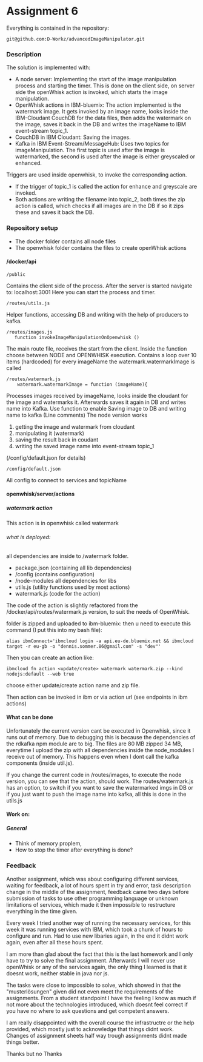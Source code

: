 # Assignment 6

Everything is contained in the repository: 
```
git@github.com:D-Workz/advancedImageManipulator.git
```
### Description

The solution is implemented with:
 * A node server: Implementing the start of the image manipulation process and starting the timer. This is done on the client side, on server side the openWhisk action is invoked, which starts the image manipulation.
 * OpenWhisk actions in IBM-bluemix: The action implemented is the watermark image. It gets invoked by an image name, looks inside the IBM-Cloudant CouchDB for the data files, then adds the watermark on the image, saves it back in the DB and writes the imageName to IBM event-stream topic_1.
 * CouchDB in IBM Cloudant: Saving the images.
 * Kafka in IBM Event-Stream/MessageHub: Uses two topics for imageManipulation. The first topic is used after the image is watermarked, the second is used after the image is either greyscaled or enhanced.

Triggers are used inside openwhisk, to invoke the corresponding action. 
* If the trigger of topic_1 is called the action for enhance and greyscale are invoked. 
* Both actions are writing the filename into topic_2, both times the zip action is called, which checks if all images are in the DB if so it zips these and saves it back the DB. 


### Repository setup
* The docker folder contains all node files
* The openwhisk folder contains the files to create openWhisk actions

#### /docker/api

```
/public
```

Contains the client side of the process. After the server is started navigate to: localhost:3001
Here you can start the process and timer.
```
/routes/utils.js
```
Helper functions, accessing DB and writing with the help of producers to kafka.

```
/routes/images.js
   function invokeImageManipulationOnOpenwhisk ()
```
The main route file, receives the start from the client. 
Inside the function choose between NODE and OPENWHISK execution.
Contains a loop over 10 items (hardcoded) for every imageName the watermark.watermarkImage is called
```
/routes/watermark.js
    watermark.watermarkImage = function (imageName){
```
Processes images received by imageName, looks inside the cloudant for the image and watermarks it. Afterwards saves it again in DB and writes name into Kafka.
Use function to enable Saving image to DB and writing name to kafka (Line comments)
The node version works
1. getting the image and watermark from cloudant
2. manipulating it (watermark)
3. saving the result back in coudant 
4. writing the saved image name into event-stream topic_1 

(/config/default.json for details)
```
/config/default.json
```
All config to connect to services and topicName

#### openwhisk/server/actions

##### watermark action 
This action is in openwhisk called watermark

###### what is deployed:
all dependencies are inside to /watermark folder. 
* package.json (containing all lib dependencies)
* /config (contains configuration)
* /node-modules all dependencies for libs
* utils.js (utility functions used by most actions) 
* watermark.js (code for the action)

The code of the action is slightly refactored from the /docker/api/routes/watermark.js version, to suit the needs of OpenWhisk. 

folder is zipped and uploaded to ibm-bluemix:
then u need to execute this command (I put this into my bash file): 
```
alias ibmConnect='ibmcloud login -a api.eu-de.bluemix.net && ibmcloud target -r eu-gb -o "dennis.sommer.86@gmail.com" -s "dev"'
```
Then you can create an action like:
```
ibmcloud fn action <update/create> watermark watermark.zip --kind nodejs:default --web true
```
choose either update/create action name and zip file. 

Then action can be invoked in ibm or via action url (see endpoints in ibm actions)


#### What can be done

Unfortunately the current version cant be executed in Openwhisk, since it runs out of memory. Due to debugging this is because the dependencies of the rdkafka npm module are to big. The files are 80 MB zipped 34 MB, everytime I upload the zip with all dependencies inside the node_modules I receive out of memory. This happens even when I dont call the kafka components (inside util.js). 

If you change the current code in /routes/images, to execute the node version, you can see that the action, should work. The routes/watermark.js has an option, to switch if you want to save the watermarked imgs in DB or if you just want to push the image name into kafka, all this is done in the utils.js

#### Work on:

##### General 
* Think of memory proplem, 
* How to stop the timer after everything is done? 

### Feedback

Another assignment, which was about configuring different services, waiting for feedback, a lot of hours spent in try and error, task description change in the middle of the assignment, feedback came two days before submission of tasks to use other programming language or unknown limitations of services, which made it then impossible to restructure everything in the time given. 

Every week I tried another way of running the necessary services, for this week it was running services with IBM, which took a chunk of hours to configure and run. Had to use new libaries again, in the end it didnt work again, even after all these hours spent. 

I am more than glad about the fact that this is the last homework and I only have to try to solve the final assignment. Afterwards I will never use openWhisk or any of the services again, the only thing I learned is that it doesnt work, neither stable in java nor js. 

The tasks were close to impossible to solve, which showed in that the "musterlösungen" given did not even meet the requirements of the assignments. From a student standpoint I have the feeling I know as much if not more about the technologies introduced, which doesnt feel correct if you have no where to ask questions and get competent answers. 

I am really disappointed with the overall course the infrastructre or the help provided, which mostly just to acknowledge that things didnt work. Changes of assignment sheets half way trough assignments didnt made things better.
 
Thanks but no Thanks
